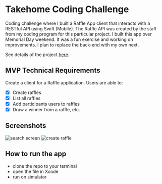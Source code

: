 
# Takehome Coding Challenge
Coding challenge where I built a Raffle App client that interacts with a RESTful API using Swift (Mobile). The Raffle API was created by the staff from my coding program for this particular project. I built this app over Memorial Day weekend. It was a fun exercise and working on improvements. I plan to replace the back-end with my own next. 

See details of the project [here](https://github.com/joinpursuit/Frontend-And-Mobile-Takehome-Coding-Challenge). 

## MVP Technical Requirements
Create a client for a Raffle application. Users are able to:

* [X] Create raffles
* [X] List all raffles
* [X] Add participants users to raffles
* [X] Draw a winner from a raffle, etc.

## Screenshots
![search screen](usv-screenshots/raffle-home-screen.gif)
![create raffle](usv-screenshots/create-new-raffle-screen.gif)

## How to run the app
* clone the repo to your terminal 
* open the file in Xcode
* run on simulator
